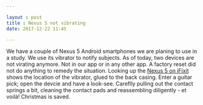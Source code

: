 ```yaml
---

layout : post
title : Nexus 5 not vibrating
date: 2017-12-22 11:45  

---
```


We have a couple of Nexus 5 Android smartphones we are planing to use in a study. We use its vibrator to notify subjects. As of today, two devices are not virating anymore. Not in our app or in any other app. A factory reset did not do anything to remedy the situation. Looking up the [Nexus 5 on iFixit](https://ifixit.com/Teardown/Nexus+5+Teardown/19016#s53717) shows the location of the vibrator, glued to the back casing. Enter a guitar pick; open the devcie and have a look-see. Careflly pulling out the contact springs a bit, cleaning the contact pads and reassembling diligently - et voilà! Christmas is saved.

